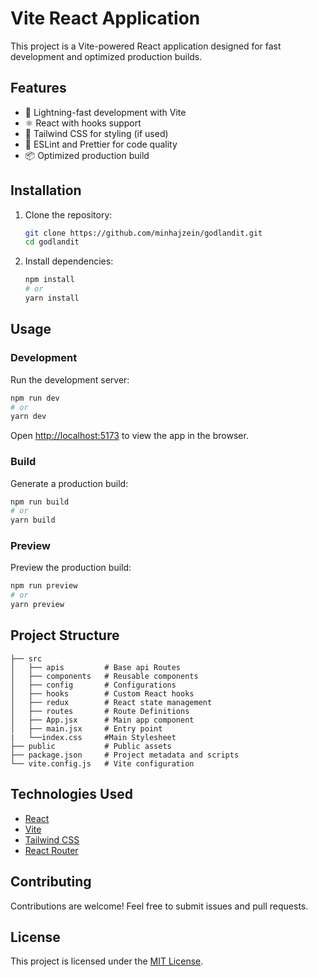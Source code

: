 # Vite React Application

This project is a Vite-powered React application designed for fast development and optimized production builds.

## Features

- 🚀 Lightning-fast development with Vite
- ⚛️ React with hooks support
- 🎨 Tailwind CSS for styling (if used)
- 🔧 ESLint and Prettier for code quality
- 📦 Optimized production build

## Installation

1. Clone the repository:

   ```sh
   git clone https://github.com/minhajzein/godlandit.git
   cd godlandit
   ```

2. Install dependencies:
   ```sh
   npm install
   # or
   yarn install
   ```

## Usage

### Development

Run the development server:

```sh
npm run dev
# or
yarn dev
```

Open [http://localhost:5173](http://localhost:5173) to view the app in the browser.

### Build

Generate a production build:

```sh
npm run build
# or
yarn build
```

### Preview

Preview the production build:

```sh
npm run preview
# or
yarn preview
```

## Project Structure

```
├── src
│   ├── apis         # Base api Routes
│   ├── components   # Reusable components
│   ├── config       # Configurations
│   ├── hooks        # Custom React hooks
│   ├── redux        # React state management
│   ├── routes       # Route Definitions
│   ├── App.jsx      # Main app component
│   ├── main.jsx     # Entry point
|   └──index.css     #Main Stylesheet
├── public           # Public assets
├── package.json     # Project metadata and scripts
└── vite.config.js   # Vite configuration
```

## Technologies Used

- [React](https://reactjs.org/)
- [Vite](https://vitejs.dev/)
- [Tailwind CSS](https://tailwindcss.com/)
- [React Router](https://reactrouter.com/)

## Contributing

Contributions are welcome! Feel free to submit issues and pull requests.

## License

This project is licensed under the [MIT License](LICENSE).
